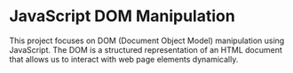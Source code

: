 # JavaScript DOM Manipulation

This project focuses on DOM (Document Object Model) manipulation using JavaScript. The DOM is a structured representation of an HTML document that allows us to interact with web page elements dynamically.

